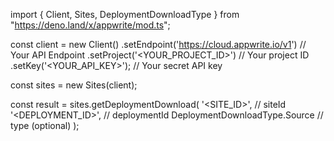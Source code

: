 import { Client, Sites, DeploymentDownloadType } from "https://deno.land/x/appwrite/mod.ts";

const client = new Client()
    .setEndpoint('https://cloud.appwrite.io/v1') // Your API Endpoint
    .setProject('<YOUR_PROJECT_ID>') // Your project ID
    .setKey('<YOUR_API_KEY>'); // Your secret API key

const sites = new Sites(client);

const result = sites.getDeploymentDownload(
    '<SITE_ID>', // siteId
    '<DEPLOYMENT_ID>', // deploymentId
    DeploymentDownloadType.Source // type (optional)
);

